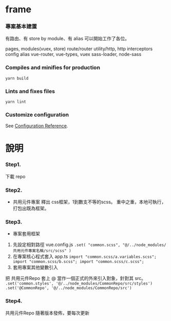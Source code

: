 # frame

### 專案基本建置

有路由、有 store by module、有 alias
可以開始工作了各位。

pages, modules(vuex, store)
route/router
utility/http, http interceptors
config alias
vue-router, vue-types, vuex
sass-loader, node-sass

### Compiles and minifies for production
```
yarn build
```

### Lints and fixes files
```
yarn lint
```

### Customize configuration
See [Configuration Reference](https://cli.vuejs.org/config/).

# 說明


### Step1.
下載 repo

### Step2.

- 共用元件專案
釋出 css框架，1到數支不等的scss。
重中之重，本地可執行，打包出既為框架。

### Step3.

- 專案套用框架
1. 先設定相對路徑 vue.config.js
`
  .set(
    "common.scss",
    "@/../node_modules/共用元件專案名稱/src/scss"
  )
`
2. 在專案核心程式套入
app.ts
`
import "common.scss/a.variables.scss";
import "common.scss/b.scss";
import "common.scss/c.scss";
`
3. 套用專案其他變數引入

把 共用元件Repo 套上 @ 當作一個正式的外來引入對象，針對其 src。
`
  .set('common.styles', '@/../node_modules/CommonRepo/src/styles')
  .set('@CommonRepo', '@/../node_modules/CommonRepo/src')
`

### Step4.

共用元件Repo 隨著版本發佈，要每次更新